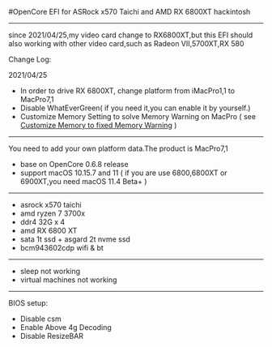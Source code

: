#OpenCore EFI for ASRock x570 Taichi and AMD RX 6800XT hackintosh

---
since 2021/04/25,my video card change to RX6800XT,but this EFI should also working with other video card,such as Radeon VII,5700XT,RX 580

Change Log:

2021/04/25
+ In order to drive RX 6800XT, change platform from iMacPro1,1 to MacPro7,1
+ Disable WhatEverGreen( if you need it,you can enable it by yourself.)
+ Customize Memory Setting to solve Memory Warning on MacPro ( see [Customize Memory to fixed Memory Warning](Customize%20Memory%20to%20fixed%20Memory%20Warning%20.png)  )
----

You need to add your own platform data.The product is MacPro7,1

+ base on OpenCore 0.6.8 release
+ support macOS 10.15.7 and 11 ( if you are use 6800,6800XT or 6900XT,you need macOS 11.4 Beta+ )

----
+ asrock x570 taichi
+ amd ryzen 7 3700x
+ ddr4 32G x 4
+ amd RX 6800 XT
+ sata 1t ssd + asgard 2t nvme ssd
+ bcm943602cdp wifi & bt

----
+ sleep not working
+ virtual machines not working

----
BIOS setup:
+ Disable csm
+ Enable Above 4g Decoding
+ Disable ResizeBAR
